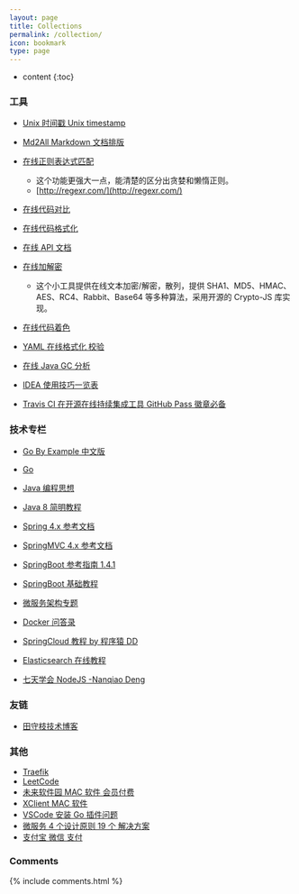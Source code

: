 ```yaml
---
layout: page
title: Collections
permalink: /collection/
icon: bookmark
type: page
---
```


- content
  {:toc}

### 工具

- [Unix 时间戳 Unix timestamp](http://tool.chinaz.com/Tools/unixtime.aspx)

- [Md2All Markdown 文档排版](http://md.aclickall.com/)

- [在线正则表达式匹配](https://regex101.com/)

  - 这个功能更强大一点，能清楚的区分出贪婪和懒惰正则。
  - [http://regexr.com/](http://regexr.com/)

- [在线代码对比](http://tool.oschina.net/diff)

- [在线代码格式化](http://tool.oschina.net/codeformat/xml/)

- [在线 API 文档](http://tool.oschina.net/apidocs)

- [在线加解密](http://tool.oschina.net/encrypt)

  - 这个小工具提供在线文本加密/解密，散列，提供 SHA1、MD5、HMAC、AES、RC4、Rabbit、Base64 等多种算法，采用开源的 Crypto-JS 库实现。

- [在线代码着色](http://tool.oschina.net/highlight)

- [YAML 在线格式化 校验](http://www.yamllint.com/)

- [在线 Java GC 分析](http://gceasy.io/)

- [IDEA 使用技巧一览表](https://blog.csdn.net/u013792648/article/details/51085321)

- [Travis CI 在开源在线持续集成工具 GitHub Pass 徽章必备](https://travis-ci.org)

### 技术专栏

- [Go By Example 中文版](https://gobyexample.xgwang.me/)

- [Go](https://golang.google.cn/)

- [Java 编程思想](http://blog.didispace.com/books/think-in-java/)

- [Java 8 简明教程](http://blog.didispace.com/books/java8-tutorial/)

- [Spring 4.x 参考文档](http://blog.didispace.com/books/spring-framework-4-reference/)

- [SpringMVC 4.x 参考文档](http://blog.didispace.com/books/spring-mvc-4-tutorial/)

- [SpringBoot 参考指南 1.4.1](http://blog.didispace.com/books/spring-boot-reference/)

- [SpringBoot 基础教程](http://blog.didispace.com/Spring-Boot%E5%9F%BA%E7%A1%80%E6%95%99%E7%A8%8B/)

- [微服务架构专题](http://blog.didispace.com/micro-serivces-arch/)

- [Docker 问答录](https://blog.lab99.org/post/docker-2016-07-14-faq.html)

- [SpringCloud 教程 by 程序猿 DD](http://blog.didispace.com/Spring-Cloud%E5%9F%BA%E7%A1%80%E6%95%99%E7%A8%8B/)

- [Elasticsearch 在线教程](https://www.sojson.com/tag_elasticsearch.html)

- [七天学会 NodeJS -Nanqiao Deng](https://nqdeng.github.io/7-days-nodejs)

### 友链

- [田守枝技术博客](http://www.tianshouzhi.com/#)

### 其他

- [Traefik](http://traefik.cn/)
- [LeetCode](https://leetcode-cn.com/problemset/all/)
- [未来软件园 MAC 软件 会员付费](http://www.orsoon.com/)
- [XClient MAC 软件](https://xclient.info/)
- [VSCode 安装 Go 插件问题](https://blog.csdn.net/aspace123/article/details/81270556)
- [微服务 4 个设计原则 19 个 解决方案](http://server.51cto.com/Micro-551054.htm)
- [支付宝 微信 支付](http://blog.leanote.com/post/programhacker/Java-%E6%94%AF%E4%BB%98%E5%AE%9D-%E5%BE%AE%E4%BF%A1%E6%94%AF%E4%BB%98)


### Comments

{% include comments.html %}
